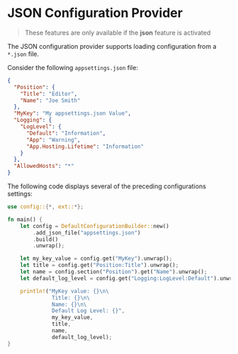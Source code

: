 # JSON Configuration Provider

>These features are only available if the **json** feature is activated

The JSON configuration provider supports loading configuration from a `*.json` file.

Consider the following `appsettings.json` file:

```json
{
  "Position": {
    "Title": "Editor",
    "Name": "Joe Smith"
  },
  "MyKey": "My appsettings.json Value",
  "Logging": {
    "LogLevel": {
      "Default": "Information",
      "App": "Warning",
      "App.Hosting.Lifetime": "Information"
    }
  },
  "AllowedHosts": "*"
}
```

The following code displays several of the preceding configurations settings:

```rust
use config::{*, ext::*};

fn main() {
    let config = DefaultConfigurationBuilder::new()
        .add_json_file("appsettings.json")
        .build()
        .unwrap();

    let my_key_value = config.get("MyKey").unwrap();
    let title = config.get("Position:Title").unwrap();
    let name = config.section("Position").get("Name").unwrap();
    let default_log_level = config.get("Logging:LogLevel:Default").unwrap();

    println!("MyKey value: {}\n\
              Title: {}\n\
              Name: {}\n\
              Default Log Level: {}",
              my_key_value,
              title,
              name,
              default_log_level);
}
```